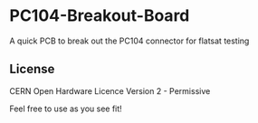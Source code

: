 # PC104-Breakout-Board
A quick PCB to break out the PC104 connector for flatsat testing

## License

CERN Open Hardware Licence Version 2 - Permissive

Feel free to use as you see fit!
